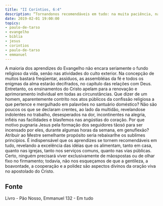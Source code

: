 ```yaml
---
title: "II Coríntios, 6:4"
description: “Tornando­nos recomendáveis em tudo: na muita paciência, nas aflições, nas necessidades, nas angústias.” - Paulo
date: 2019-02-01 19:00:00
topics: 
- paulo-de-tarso
- evangelho
- biblia
- jesus
- corintios
- paulo-de-tarso
- emmanuel
---
```


A maioria dos aprendizes do Evangelho não encara seriamente o fundo
religioso da vida, senão nas atividades do culto exterior.
Na concepção de muitos bastará freqüentar, assíduos, as assembléias da fé e
todos os enigmas da alma estarão decifrados, no capítulo das relações com Deus.
Entretanto, os ensinamentos do Cristo apelam para a renovação e
aprimoramento individual em todas as circunstâncias.
Que dizer de um homem, aparentemente contrito nos atos públicos da
confissão religiosa a que pertence e mergulhado em palavrões no santuário
doméstico? Não são poucos os que se declaram crentes, ao lado da multidão,
revelando­se indolentes no trabalho, desesperados na dor, incontinentes na alegria,
infiéis nas facilidades e blasfemos nas angústias do coração.
Por que motivo pugnaria Jesus pela formação dos seguidores tão­só para ser
incensado por eles, durante algumas horas da semana, em genuflexão? Atribuir ao
Mestre semelhante propósito seria rebaixar­lhe os sublimes princípios.
É indispensável que os aprendizes se tornem recomendáveis em tudo,
revelando a excelência das idéias que os alimentam, tanto em casa, quanto nas
igrejas, tanto nos serviços comuns, quanto nas vias públicas.
Certo, ninguém precisará viver exclusivamente de mãos­postas ou de olhar
fixo no firmamento; todavia, não nos esqueçamos de que a gentileza, a boa­vontade,
a cooperação e a polidez são aspectos divinos da oração viva no apostolado do
Cristo.




## Fonte
Livro - Pão Nosso, Emmanuel
132 - Em tudo
